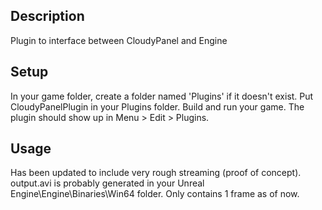 ## Description

Plugin to interface between CloudyPanel and Engine

## Setup

In your game folder, create a folder named 'Plugins' if it doesn't exist. Put CloudyPanelPlugin in your Plugins folder. Build and run your game. The plugin should show up in Menu > Edit > Plugins.

## Usage
Has been updated to include very rough streaming (proof of concept). output.avi is probably generated in your Unreal Engine\Engine\Binaries\Win64 folder. Only contains 1 frame as of now.
